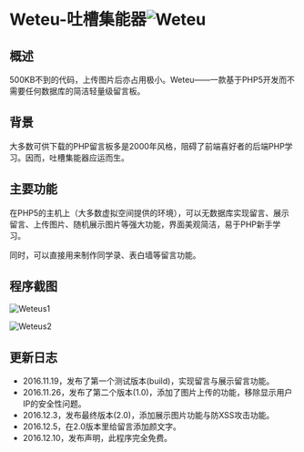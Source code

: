 # Weteu-吐槽集能器![Weteu](https://www.feking.org/img/logo/clouds_128px_1165463_easyicon.net.png)


概述
-
500KB不到的代码，上传图片后亦占用极小。Weteu——一款基于PHP5开发而不需要任何数据库的简洁轻量级留言板。

背景
-
大多数可供下载的PHP留言板多是2000年风格，阻碍了前端喜好者的后端PHP学习。因而，吐槽集能器应运而生。

主要功能
-
在PHP5的主机上（大多数虚拟空间提供的环境），可以无数据库实现留言、展示留言、上传图片、随机展示图片等强大功能，界面美观简洁，易于PHP新手学习。

同时，可以直接用来制作同学录、表白墙等留言功能。

程序截图
-
![Weteus1](https://www.feking.org/img/github/Screenshot_weteu1.png)

![Weteus2](https://www.feking.org/img/github/Screenshot_weteu2.png)

更新日志
-
- 2016.11.19，发布了第一个测试版本(build)，实现留言与展示留言功能。
- 2016.11.26，发布了第二个版本(1.0)，添加了图片上传的功能，移除显示用户IP的安全性问题。
- 2016.12.3，发布最终版本(2.0)，添加展示图片功能与防XSS攻击功能。
- 2016.12.5，在2.0版本里给留言添加颜文字。
- 2016.12.10，发布声明，此程序完全免费。

